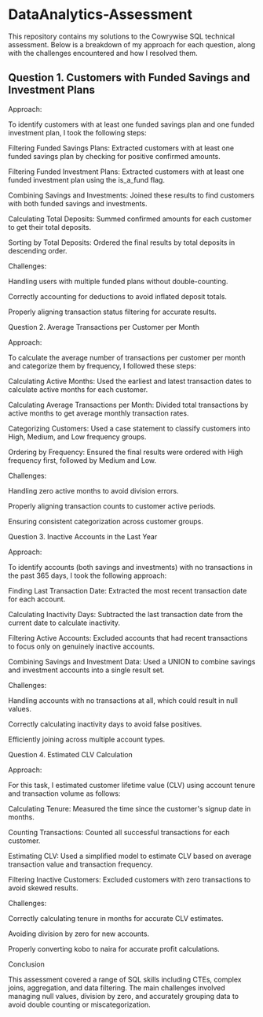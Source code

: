 # DataAnalytics-Assessment

This repository contains my solutions to the Cowrywise SQL technical assessment. Below is a breakdown of my approach for each question, along with the challenges encountered and how I resolved them.

## Question 1. Customers with Funded Savings and Investment Plans

Approach:

To identify customers with at least one funded savings plan and one funded investment plan, I took the following steps:

Filtering Funded Savings Plans: Extracted customers with at least one funded savings plan by checking for positive confirmed amounts.

Filtering Funded Investment Plans: Extracted customers with at least one funded investment plan using the is_a_fund flag.

Combining Savings and Investments: Joined these results to find customers with both funded savings and investments.

Calculating Total Deposits: Summed confirmed amounts for each customer to get their total deposits.

Sorting by Total Deposits: Ordered the final results by total deposits in descending order.

Challenges:

Handling users with multiple funded plans without double-counting.

Correctly accounting for deductions to avoid inflated deposit totals.

Properly aligning transaction status filtering for accurate results.

Question 2. Average Transactions per Customer per Month

Approach:

To calculate the average number of transactions per customer per month and categorize them by frequency, I followed these steps:

Calculating Active Months: Used the earliest and latest transaction dates to calculate active months for each customer.

Calculating Average Transactions per Month: Divided total transactions by active months to get average monthly transaction rates.

Categorizing Customers: Used a case statement to classify customers into High, Medium, and Low frequency groups.

Ordering by Frequency: Ensured the final results were ordered with High frequency first, followed by Medium and Low.

Challenges:

Handling zero active months to avoid division errors.

Properly aligning transaction counts to customer active periods.

Ensuring consistent categorization across customer groups.

Question 3. Inactive Accounts in the Last Year

Approach:

To identify accounts (both savings and investments) with no transactions in the past 365 days, I took the following approach:

Finding Last Transaction Date: Extracted the most recent transaction date for each account.

Calculating Inactivity Days: Subtracted the last transaction date from the current date to calculate inactivity.

Filtering Active Accounts: Excluded accounts that had recent transactions to focus only on genuinely inactive accounts.

Combining Savings and Investment Data: Used a UNION to combine savings and investment accounts into a single result set.

Challenges:

Handling accounts with no transactions at all, which could result in null values.

Correctly calculating inactivity days to avoid false positives.

Efficiently joining across multiple account types.

Question 4. Estimated CLV Calculation

Approach:

For this task, I estimated customer lifetime value (CLV) using account tenure and transaction volume as follows:

Calculating Tenure: Measured the time since the customer's signup date in months.

Counting Transactions: Counted all successful transactions for each customer.

Estimating CLV: Used a simplified model to estimate CLV based on average transaction value and transaction frequency.

Filtering Inactive Customers: Excluded customers with zero transactions to avoid skewed results.

Challenges:

Correctly calculating tenure in months for accurate CLV estimates.

Avoiding division by zero for new accounts.

Properly converting kobo to naira for accurate profit calculations.

Conclusion

This assessment covered a range of SQL skills including CTEs, complex joins, aggregation, and data filtering. The main challenges involved managing null values, division by zero, and accurately grouping data to avoid double counting or miscategorization.

